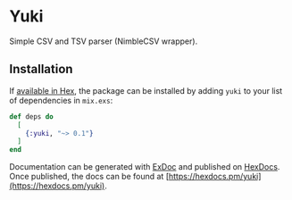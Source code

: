 # Yuki

Simple CSV and TSV parser (NimbleCSV wrapper).

## Installation

If [available in Hex](https://hex.pm/docs/publish), the package can be installed
by adding `yuki` to your list of dependencies in `mix.exs`:

```elixir
def deps do
  [
    {:yuki, "~> 0.1"}
  ]
end
```

Documentation can be generated with [ExDoc](https://github.com/elixir-lang/ex_doc)
and published on [HexDocs](https://hexdocs.pm). Once published, the docs can
be found at [https://hexdocs.pm/yuki](https://hexdocs.pm/yuki).
